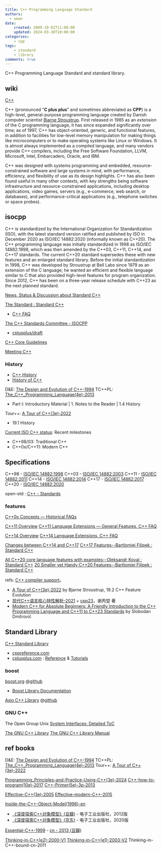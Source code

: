 ```yaml
---
title: C++ Programming Language Standard
authors:
  - xman
date:
    created: 2009-10-01T11:00:00
    updated: 2024-03-30T10:00:00
categories:
    - cpp
tags:
    - standard
    - library
comments: true
---
```


C++ Programming Language Standard and standard library.

<!-- more -->

## wiki

[C++](https://en.wikipedia.org/wiki/C%2B%2B)

C++ (pronounced "**C plus plus**" and sometimes abbreviated as **CPP**) is a high-level, general-purpose programming language created by Danish computer scientist [Bjarne Stroustrup](https://www.stroustrup.com/). First released in 1985 as an *extension* of the C programming language, it has since expanded significantly over time; as of 1997, C++ has object-oriented, generic, and functional features, in addition to facilities for low-level memory manipulation for making things like microcomputers or to make operating systems like Linux or Windows. It is almost always implemented as a compiled language, and many vendors provide C++ compilers, including the Free Software Foundation, LLVM, Microsoft, Intel, Embarcadero, Oracle, and IBM.

C++ was designed with systems programming and embedded, resource-constrained software and large systems in mind, with performance, efficiency, and flexibility of use as its design highlights. C++ has also been found useful in many other contexts, with key strengths being software infrastructure and resource-constrained applications, including desktop applications, video games, servers (e.g., e-commerce, web search, or databases), and performance-critical applications (e.g., telephone switches or space probes).

## isocpp

C++ is standardized by the International Organization for Standardization (ISO), with the latest standard version ratified and published by ISO in December 2020 as ISO/IEC 14882:2020 (informally known as C++20). The C++ programming language was initially standardized in 1998 as ISO/IEC 14882:1998, which was then amended by the C++03, C++11, C++14, and C++17 standards. The current C++20 standard supersedes these with new features and an enlarged standard library. Before the initial standardization in 1998, C++ was developed by Stroustrup at Bell Labs since 1979 as an extension of the C language; he wanted an efficient and flexible language similar to C that also provided high-level features for program organization. Since 2012, C++ has been on a three-year release schedule with C++23 as the next planned standard.

[News, Status & Discussion about Standard C++](https://isocpp.org/)

[The Standard : Standard C++](https://isocpp.org/std/the-standard)

- [C++ FAQ](https://isocpp.org/faq)

[The C++ Standards Committee - ISOCPP](https://www.open-std.org/jtc1/sc22/wg21/)

- [cplusplus/draft](https://github.com/cplusplus/draft)

[C++ Core Guidelines](https://isocpp.github.io/CppCoreGuidelines/CppCoreGuidelines)

[Meeting C++](https://meetingcpp.com/)

### History

- [C++ History](https://en.wikipedia.org/wiki/C%2B%2B#History)
- [History of C++](https://en.cppreference.com/w/cpp/language/history)

D&E: [The Design and Evolution of C++-1994](https://www.stroustrup.com/dne.html)
TC++PL: [The_C++_Programming_Language(4e)-2013](https://www.stroustrup.com/4th.html)

- Part I: Introductory Material | 1. Notes to the Reader | 1.4 History

Tour++: [A Tour of C++(3e)-2022](https://www.stroustrup.com/tour3.html)

- 19.1 History

[Current ISO C++ status](https://isocpp.org/std/status): Recent milestones

- C++98/03: Traditional C++  
- C++0x/C++11: Modern C++  

## Specifications

C++98 - [ISO/IEC 14882:1998](https://www.iso.org/standard/25845.html)
C++03 - [ISO/IEC 14882:2003](https://www.iso.org/standard/38110.html)
C++11 - [ISO/IEC 14882:2011](https://www.iso.org/standard/50372.html)
C++14 - [ISO/IEC 14882:2014](https://www.iso.org/standard/64029.html)
C++17 - [ISO/IEC 14882:2017](https://www.iso.org/standard/68564.html)
C++20 - [ISO/IEC 14882:2020](https://www.iso.org/standard/79358.html)

open-std : [C++ - Standards](https://www.open-std.org/jtc1/sc22/wg21/docs/standards)

### features

[C++0x Concepts — Historical FAQs](https://isocpp.org/wiki/faq/cpp0x-concepts-history)

[C++11 Overview](https://isocpp.org/wiki/faq/cpp11)
[C++11 Language Extensions — General Features, C++ FAQ](https://isocpp.org/wiki/faq/cpp11-language)

[C++14 Overview](https://isocpp.org/wiki/faq/cpp14)
[C++14 Language Extensions, C++ FAQ](https://isocpp.org/wiki/faq/cpp14-language)

[Changes between C++14 and C++17](https://isocpp.org/files/papers/p0636r0.html)
[C++17 Features--Bartlomiej Filipek : Standard C++](https://isocpp.org/blog/2017/01/cpp17-features-bartlomiej-filipek)

[All C++20 core language features with examples--Oleksandr Koval : Standard C++](https://isocpp.org/blog/2021/04/all-cpp20-core-language-features-with-examples-oleksandr-koval)
[20 Smaller yet Handy C++20 Features--Bartlomiej Filipek : Standard C++](https://isocpp.org/blog/2022/01/20-smaller-yet-handy-cpp20-features-bartlomiej-filipek)

refs: [C++ compiler support](http://en.cppreference.com/w/cpp/compiler_support)。

- [A Tour of C++(3e)-2022](https://www.stroustrup.com/tour3.html) by Bjarne Stroustrup, 19.2 C++ Feature Evolution
- [现代C++语言核心特性解析-2021](https://item.jd.com/12942311.html) + [cpp23](https://github.com/0cch/moderncpp_public/tree/main)，谢丙堃 著
- [Modern C++ for Absolute Beginners: A Friendly Introduction to the C++ Programming Language and C++11 to C++23 Standards](https://www.amazon.com/Modern-Absolute-Beginners-Introduction-Programming/dp/1484292731) by Slobodan Dmitrović

## Standard Library

[C++ Standard Library](https://en.wikipedia.org/wiki/C%2B%2B_Standard_Library)

- [cppreference.com](https://en.cppreference.com/w/)
- [cplusplus.com](https://cplusplus.com/reference/) : [Reference](https://cplusplus.com/reference/) & [Tutorials](https://cplusplus.com/doc/tutorial/)

### boost

[boost.org](http://www.boost.org/) @[github](https://github.com/boostorg)

- [Boost Library Documentation](http://www.boost.org/doc/libs/)

[Asio C++ Library](https://think-async.com/) @[github](https://github.com/chriskohlhoff/asio)

### GNU C++

The Open Group Unix [System Interfaces: Detailed ToC](https://pubs.opengroup.org/onlinepubs/9699919799/functions/contents.html)

[The GNU C++ Library](https://gcc.gnu.org/onlinedocs/libstdc++/)
[The GNU C++ Library Manual](https://gcc.gnu.org/onlinedocs/libstdc++/manual/index.html)

## ref books

D&E: [The Design and Evolution of C++-1994](https://www.stroustrup.com/dne.html)
TC++PL: [The_C++_Programming_Language(4e)-2013](https://www.stroustrup.com/4th.html)
Tour++: [A Tour of C++(3e)-2022](https://www.stroustrup.com/tour3.html)

[Programming_Principles-and-Practice-Using-C++(3e)-2024](https://www.stroustrup.com/programming.html)
[C++-how-to-program(10e)-2017](https://www.amazon.com/How-Program-10th-Paul-Deitel/dp/9332585733/)
[C++-Primer(5e)-3p-2013](https://www.amazon.com/Primer-5th-Stanley-B-Lippman/dp/0321714113)

[Effective-C++(3e)-2005](https://www.amazon.com/Effective-Specific-Improve-Programs-Designs/dp/0321334876/)
[Effective-modern-C++-2015](https://www.amazon.com/Effective-Specific-Improve-Programs-Designs/dp/0321334876/)

[Inside-the-C++-Object-Model(1996)-en](https://www.amazon.com/Inside-Object-Model-Stanley-Lippman/dp/0201834545/)

- [《深度探索C++对象模型》(豆瓣)](https://book.douban.com/subject/10427315/) - 电子工业出版社，2012版
- [《深度探索C++对象模型》(京东)](https://item.jd.com/13020128.html) - 电子工业出版社，2020版

[Essential-C++-1999](https://www.amazon.com/Essential-C-Stanley-B-Lippman/dp/0201485184) - [cn - 2013 (豆瓣)](https://book.douban.com/subject/24868427/)

[Thinking-in-C++(e2)-2000-V1](https://www.amazon.com/Thinking-Vol-Introduction-Standard-2nd/dp/0139798099/)
[Thinking-in-C++(e1)-2003-V2](https://www.amazon.com/Thinking-C-2-Practical-Programming/dp/0130353132/)
Thinking-in-C++-bound-cn-2011
